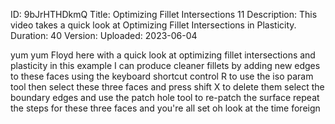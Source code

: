 ID: 9bJrHTHDkmQ
Title: Optimizing Fillet Intersections 11
Description: This video takes a quick look at Optimizing Fillet Intersections in Plasticity.
Duration: 40
Version: 
Uploaded: 2023-06-04

yum yum
Floyd here with a quick look at
optimizing fillet intersections and
plasticity in this example I can produce
cleaner fillets by adding new edges to
these faces using the keyboard shortcut
control R to use the iso param tool
then select these three faces and press
shift X to delete them
select the boundary edges and use the
patch hole tool to re-patch the surface
repeat the steps for these three faces
and you're all set oh look at the time
foreign
